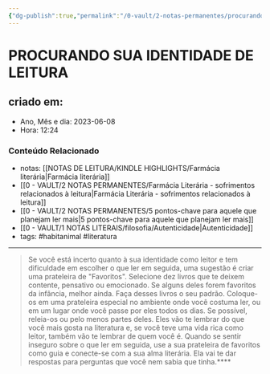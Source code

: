 ```yaml
---
{"dg-publish":true,"permalink":"/0-vault/2-notas-permanentes/procurando-sua-identidade-de-leitura/","tags":["permanente","habitanimal","literatura"],"dgHomeLink":true,"dgShowLocalGraph":true,"dgShowFileTree":true,"dgEnableSearch":true}
---
```


# PROCURANDO SUA IDENTIDADE DE LEITURA

## criado em: 
-  Ano, Mês e dia: 2023-06-08
- Hora: 12:24

### Conteúdo Relacionado
- notas: [[NOTAS DE LEITURA/KINDLE HIGHLIGHTS/Farmácia literária\|Farmácia literária]]
- [[0 - VAULT/2 NOTAS PERMANENTES/Farmácia Literária - sofrimentos relacionados à leitura\|Farmácia Literária - sofrimentos relacionados à leitura]]
- [[0 - VAULT/2 NOTAS PERMANENTES/5 pontos-chave para aquele que planejam ler mais\|5 pontos-chave para aquele que planejam ler mais]]
- [[0 - VAULT/1 NOTAS LITERAIS/filosofia/Autenticidade\|Autenticidade]]
- tags: #habitanimal #literatura 
---

> Se você está incerto quanto à sua identidade como leitor e tem dificuldade em escolher o que ler em seguida, uma sugestão é criar uma prateleira de "Favoritos". Selecione dez livros que te deixem contente, pensativo ou emocionado. Se alguns deles forem favoritos da infância, melhor ainda. Faça desses livros o seu padrão. Coloque-os em uma prateleira especial no ambiente onde você costuma ler, ou em um lugar onde você passe por eles todos os dias. Se possível, releia-os ou pelo menos partes deles. Eles vão te lembrar do que você mais gosta na literatura e, se você teve uma vida rica como leitor, também vão te lembrar de quem você é. Quando se sentir inseguro sobre o que ler em seguida, use a sua prateleira de favoritos como guia e conecte-se com a sua alma literária. Ela vai te dar respostas para perguntas que você nem sabia que tinha.****
